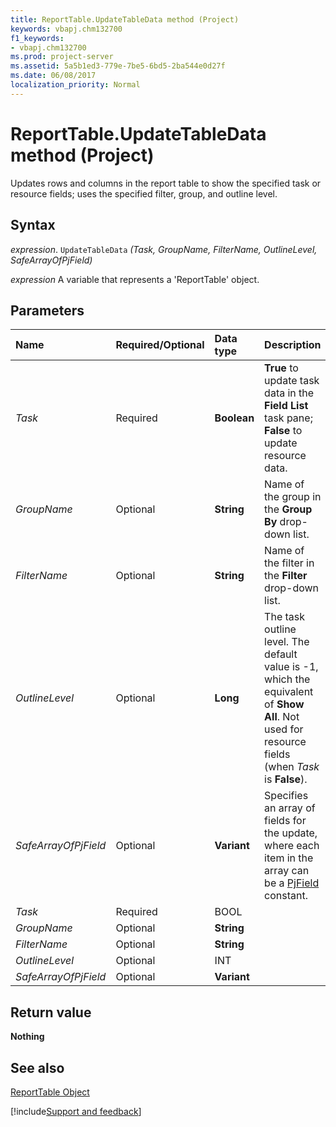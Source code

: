 ```yaml
---
title: ReportTable.UpdateTableData method (Project)
keywords: vbapj.chm132700
f1_keywords:
- vbapj.chm132700
ms.prod: project-server
ms.assetid: 5a5b1ed3-779e-7be5-6bd5-2ba544e0d27f
ms.date: 06/08/2017
localization_priority: Normal
---
```



# ReportTable.UpdateTableData method (Project)
Updates rows and columns in the report table to show the specified task or resource fields; uses the specified filter, group, and outline level.

## Syntax

_expression_. `UpdateTableData` _(Task,_ _GroupName,_ _FilterName,_ _OutlineLevel,_ _SafeArrayOfPjField)_

_expression_ A variable that represents a 'ReportTable' object.


## Parameters



|Name|Required/Optional|Data type|Description|
|:-----|:-----|:-----|:-----|
| _Task_|Required|**Boolean**|**True** to update task data in the **Field List** task pane; **False** to update resource data.|
| _GroupName_|Optional|**String**|Name of the group in the  **Group By** drop-down list.|
| _FilterName_|Optional|**String**|Name of the filter in the  **Filter** drop-down list.|
| _OutlineLevel_|Optional|**Long**|The task outline level. The default value is -1, which the equivalent of  **Show All**. Not used for resource fields (when  _Task_ is **False**).|
| _SafeArrayOfPjField_|Optional|**Variant**|Specifies an array of fields for the update, where each item in the array can be a [PjField](Project.PjField.md) constant.|
| _Task_|Required|BOOL||
| _GroupName_|Optional|**String**||
| _FilterName_|Optional|**String**||
| _OutlineLevel_|Optional|INT||
| _SafeArrayOfPjField_|Optional|**Variant**||

## Return value

 **Nothing**


## See also


[ReportTable Object](Project.reporttable.md)

[!include[Support and feedback](~/includes/feedback-boilerplate.md)]